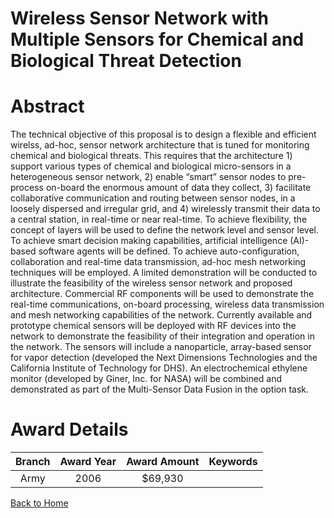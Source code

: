 
Wireless Sensor Network with Multiple Sensors for Chemical and Biological Threat Detection
==========================================================================================

# Abstract


The technical objective of this proposal is to design a flexible and efficient wirelss, ad-hoc, sensor network architecture that is tuned for monitoring chemical and biological threats.  This requires that the architecture 1) support various types of chemical and biological micro-sensors in a heterogeneous sensor network,  2) enable “smart” sensor nodes  to pre-process on-board the enormous amount of data they collect, 3) facilitate collaborative communication and routing between sensor nodes, in a loosely dispersed and irregular grid, and  4) wirelessly transmit their data to a central station, in real-time or near real-time.  To achieve flexibility, the concept of layers will be used to define the network level and sensor level.  To achieve smart decision making capabilities, artificial intelligence (AI)-based software agents will be defined.  To achieve auto-configuration, collaboration and real-time data transmission, ad-hoc mesh networking techniques will be employed.  A limited demonstration will be conducted to illustrate the feasibility of the wireless sensor network and proposed architecture.  Commercial RF components will be used to demonstrate the real-time communications, on-board processing, wireless data transmission and mesh networking capabilities of the network.  Currently available and prototype chemical sensors will be deployed with RF devices into the network to demonstrate the feasibility of their integration and operation in the network.  The sensors will include a nanoparticle, array-based sensor for vapor detection (developed the Next Dimensions Technologies and the California Institute of Technology for DHS). An electrochemical ethylene monitor (developed by Giner, Inc. for NASA) will be combined and demonstrated as part of the Multi-Sensor Data Fusion in the option task.  

# Award Details

|Branch|Award Year|Award Amount|Keywords|
| :---: | :---: | :---: | :---: |
|Army|2006|$69,930||
  
  


[Back to Home](https://github.com/chrischow/dod_sbir_awards/Reports/CC/#971)
